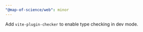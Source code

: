 ```yaml
---
"@map-of-science/web": minor
---
```


Add `vite-plugin-checker` to enable type checking in dev mode.
